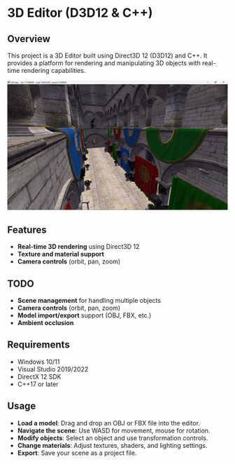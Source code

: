 # 3D Editor (D3D12 & C++)

## Overview
This project is a 3D Editor built using Direct3D 12 (D3D12) and C++. It provides a platform for rendering and manipulating 3D objects with real-time rendering capabilities.

![Sponza](https://github.com/Blagodarenko-Artem-Maksimovich/3DEsitorD3D12/blob/main/img/Sponza.png)

## Features
- **Real-time 3D rendering** using Direct3D 12
- **Texture and material support**
- **Camera controls** (orbit, pan, zoom)

## TODO
- **Scene management** for handling multiple objects
- **Camera controls** (orbit, pan, zoom)
- **Model import/export** support (OBJ, FBX, etc.)
- **Ambient occlusion**

## Requirements
- Windows 10/11
- Visual Studio 2019/2022
- DirectX 12 SDK
- C++17 or later

## Usage
- **Load a model**: Drag and drop an OBJ or FBX file into the editor.
- **Navigate the scene**: Use WASD for movement, mouse for rotation.
- **Modify objects**: Select an object and use transformation controls.
- **Change materials**: Adjust textures, shaders, and lighting settings.
- **Export**: Save your scene as a project file.

